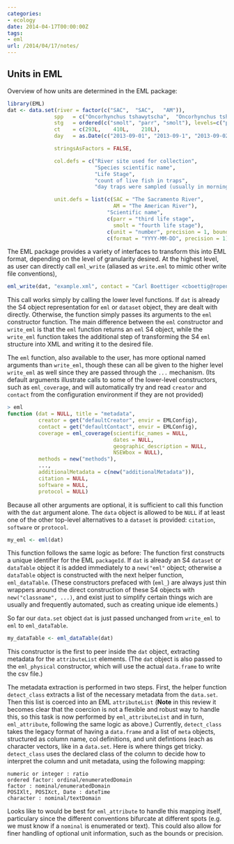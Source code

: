 ```yaml
---
categories:
- ecology
date: 2014-04-17T00:00:00Z
tags:
- eml
url: /2014/04/17/notes/
---
```


## Units in EML

Overview of how units are determined in the EML package:


```r
library(EML)
dat <- data.set(river = factor(c("SAC",  "SAC",   "AM")),
               spp   = c("Oncorhynchus tshawytscha",  "Oncorhynchus tshawytscha", "Oncorhynchus kisutch"),
               stg   = ordered(c("smolt", "parr", "smolt"), levels=c("parr", "smolt")), # levels indicates increasing level, eg. parr < smolt
               ct    = c(293L,    410L,    210L),
               day   = as.Date(c("2013-09-01", "2013-09-1", "2013-09-02")),

               stringsAsFactors = FALSE,

               col.defs = c("River site used for collection",
                            "Species scientific name",
                            "Life Stage",
                            "count of live fish in traps",
                            "day traps were sampled (usually in morning thereof)"),

               unit.defs = list(c(SAC = "The Sacramento River",                         # Factor, levels defined explicitly
                                  AM = "The American River"),
                                "Scientific name",                                      # Character string (levels not defined)
                                c(parr = "third life stage",                            # Ordered factor
                                  smolt = "fourth life stage"),
                                c(unit = "number", precision = 1, bounds = c(0, Inf)),  # Integer
                                c(format = "YYYY-MM-DD", precision = 1)))               # Date


```


The EML package provides a variety of interfaces to transform this into
EML format, depending on the level of granularity desired.  At the highest
level, as user can directly call `eml_write` (aliased as `write.eml`
to mimic other write file conventions),

```r
eml_write(dat, "example.xml", contact = "Carl Boettiger <cboettig@ropensci.org")
```

This call works simply by calling the lower level functions.  If `dat`
is already the S4 object representation for `eml` or `dataset` object,
they are dealt with directly. Otherwise, the function simply passes its
arguments to the `eml` constructor function.  The main difference between
the `eml` constructor and `write_eml` is that the `eml` function returns
an `eml` S4 object, while the `write_eml` function takes the additional
step of transforming the S4 `eml` structure into XML and writing it to
the desired file.

The `eml` function, also available to the user, has more optional
named arguments than `write_eml`, though these can all be given to
the higher level `write_eml` as well since they are passed through the
`...` mechanism.  (Its default arguments illustrate calls to some of the
lower-level constructors, such as `eml_coverage`, and will automatically
try and read `creator` and `contact` from the configuration environment if
they are not provided)

```r
> eml
function (dat = NULL, title = "metadata",
          creator = get("defaultCreator", envir = EMLConfig),
          contact = get("defaultContact", envir = EMLConfig),
          coverage = eml_coverage(scientific_names = NULL,
                                  dates = NULL,
                                  geographic_description = NULL,
                                  NSEWbox = NULL),
          methods = new("methods"),
          ...,
          additionalMetadata = c(new("additionalMetadata")),
          citation = NULL,
          software = NULL,
          protocol = NULL)

```


Because all other arguments are optional, it is sufficient to call this
function with the `dat` argument alone.  The `data` object is allowed
to be `NULL` if at least one of the other top-level alternatives to a
`dataset` is provided: `citation`, `software` or `protocol`.

```r
my_eml <- eml(dat)
```

This function follows the same logic as before:  The function first
constructs a unique identifier for the EML `packageId`. If `dat` is
already an S4 `dataset` or `dataTable` object it is added immediately
to a `new("eml"` object; otherwise a `dataTable` object is constructed
with the next helper function, `eml_dataTable`.  (These constructors
prefaced with (`eml_`) are always just thin wrappers around the direct
construction of these S4 objects with `new("classname", ...)`, and exist
just to simplify certain things wich are usually and frequently automated,
such as creating unique ide elements.)

So far our `data.set` object `dat` is just passed unchanged from
`write_eml` to `eml` to `eml_dataTable`.

```r
my_dataTable <- eml_dataTable(dat)
```

This constructor is the first to
peer inside the `dat` object, extracting metadata for the `attributeList`
elements.  (The `dat` object is also passed to the `eml_physical`
constructor, which will use the actual `data.frame` to write the csv file.)



The metadata extraction is performed in two steps. First, the helper function
`detect_class` extracts a list of the necessary metadata from the `data.set`.
Then this list is coerced into an EML `attributeList` (**Note** in this review
it becomes clear that the coercion is not a flexible and robust way to handle this,
so this task is now performed by `eml_attributeList` and in turn, `eml_attribute`,
following the same logic as above.) Currently, `detect_class`
takes the legacy format of having a `data.frame` and a list of `meta` objects,
structured as column name, col definitions, and unit defintions (each as
character vectors, like in a `data.set`. Here is where things get tricky.
`detect_class` uses the declared class of the column to decide how to interpret
the column and unit metadata, using the following mapping:

```
numeric or integer : ratio
ordered factor: ordinal/enumeratedDomain
factor : nominal/enumeratedDomain
POSIXlt, POSIXct, Date : dateTime
character : nominal/textDomain
```

Looks like to would be best for `eml_attribute` to handle this mapping itself,
particulary since the different conventions bifurcate at different spots (e.g.
we must know if a  `nominal` is enumerated or text). This could also allow for
finer handling of optional unit information, such as the bounds or precision.










